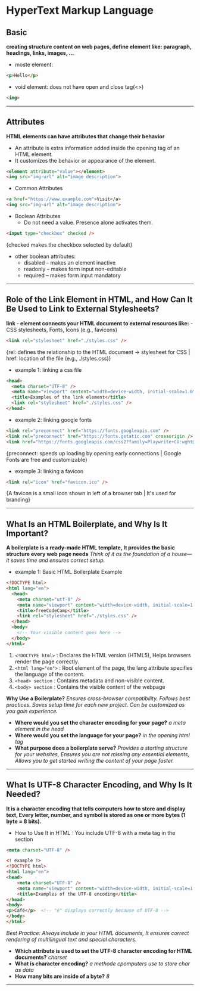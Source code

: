 # HyperText Markup Language
## Basic
**creating structure content on web pages, define element like: paragraph, headings, links, images, ...**
- moste element:
```html
<p>Hello</p>
```
- void element: does not have open and close tag(<>)
```html
<img>
```
---

## Attributes
**HTML elements can have attributes that change their behavior**
- An attribute is extra information added inside the opening tag of an HTML element.
- It customizes the behavior or appearance of the element.
```html
<element attribute="value"></element>
<img src="img-url" alt="image description">
```
- Common Attributes
```html
<a href="https://www.example.com">Visit</a>
<img src="img-url" alt="image description">
```
- Boolean Attributes
    - Do not need a value. Presence alone activates them.
```html
<input type="checkbox" checked />
```
{checked makes the checkbox selected by default}
- other boolean attributes:
    - disabled – makes an element inactive
    - readonly – makes form input non-editable
    - required – makes form input mandatory
---

## Role of the Link Element in HTML, and How Can It Be Used to Link to External Stylesheets?
**link - element connects your HTML document to external resources like:**
    - CSS stylesheets, Fonts, Icons (e.g., favicons)

```html
<link rel="stylesheet" href="./styles.css" />
``` 
{rel: defines the relationship to the HTML document → stylesheet for CSS | href: location of the file (e.g., ./styles.css)}

- example 1: linking a css file
```html
<head>
  <meta charset="UTF-8" />
  <meta name="viewport" content="width=device-width, initial-scale=1.0" />
  <title>Examples of the link element</title>
  <link rel="stylesheet" href="./styles.css" />
</head>
```
- example 2: linking google fonts
```html
<link rel="preconnect" href="https://fonts.googleapis.com" />
<link rel="preconnect" href="https://fonts.gstatic.com" crossorigin />
<link href="https://fonts.googleapis.com/css2?family=Playwrite+CU:wght@100..400&display=swap" rel="stylesheet"/>
```
{preconnect: speeds up loading by opening early connections | Google Fonts are free and customizable}

- example 3: linking a favicon
```html
<link rel="icon" href="favicon.ico" />
```
{A favicon is a small icon shown in left of a browser tab | It's used for branding}

---
## What Is an HTML Boilerplate, and Why Is It Important?
**A boilerplate is a ready-made HTML template, It provides the basic structure every web page needs**
*Think of it as the foundation of a house—it saves time and ensures correct setup.*

- example 1: Basic HTML Boilerplate Example
```html
<!DOCTYPE html>
<html lang="en">
  <head>
    <meta charset="utf-8" />
    <meta name="viewport" content="width=device-width, initial-scale=1.0" />
    <title>freeCodeCamp</title>
    <link rel="stylesheet" href="./styles.css" />
  </head>
  <body>
    <!-- Your visible content goes here -->
  </body>
</html>
```
1. `<!DOCTYPE html>` : Declares the HTML version (HTML5), Helps browsers render the page correctly.
2. `<html lang="en">` : Root element of the page, the lang attribute specifies the language of the content.    
3. `<head> section` : Contains metadata and non-visible content.
4. `<body> section` : Contains the visible content of the webpage

**Why Use a Boilerplate?**
*Ensures cross-browser compatibility.
Follows best practices.
Saves setup time for each new project.
Can be customized as you gain experience.*

- **Where would you set the character encoding for your page?**
*a meta element in the head*
- **Where would you set the language for your page?**
*in the opening html tag*
- **What purpose does a boilerplate serve?**
*Provides a starting structure for your websites, Ensures you are not missing any essential elements, 
Allows you to get started writing the content of your page faster.*
---

## What Is UTF-8 Character Encoding, and Why Is It Needed?
**It is a character encoding that tells computers how to store and display text, 
Every letter, number, and symbol is stored as one or more bytes (1 byte = 8 bits).**

- How to Use It in HTML : You include UTF-8 with a meta tag in the <head> section
```html
<meta charset="UTF-8" />

<! example !>
<!DOCTYPE html>
<html lang="en">
<head>
    <meta charset="UTF-8" />
    <meta name="viewport" content="width=device-width, initial-scale=1.0" />
    <title>Examples of the UTF-8 encoding</title>
</head>
<body>
<p>Café</p>  <!-- "é" displays correctly because of UTF-8 -->
</body>
</html>
```

*Best Practice: Always include <meta charset="UTF-8" /> in your HTML documents,
It ensures correct rendering of multilingual text and special characters.*

- **Which attribute is used to set the UTF-8 character encoding for HTML documents?**
*charset*
- **What is character encoding?**
*a methode cpomputers use to store char as data*
- **How many bits are inside of a byte?**
*8*
---




